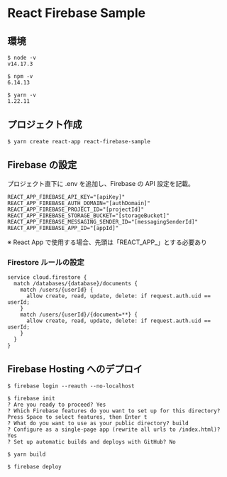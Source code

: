 # React Firebase Sample

## 環境

```shell
$ node -v
v14.17.3

$ npm -v
6.14.13

$ yarn -v
1.22.11
```

## プロジェクト作成

```shell
$ yarn create react-app react-firebase-sample
```

## Firebase の設定

プロジェクト直下に .env を追加し、Firebase の API 設定を記載。

```
REACT_APP_FIREBASE_API_KEY="[apiKey]"
REACT_APP_FIREBASE_AUTH_DOMAIN="[authDomain]"
REACT_APP_FIREBASE_PROJECT_ID="[projectId]"
REACT_APP_FIREBASE_STORAGE_BUCKET="[storageBucket]"
REACT_APP_FIREBASE_MESSAGING_SENDER_ID="[messagingSenderId]"
REACT_APP_FIREBASE_APP_ID="[appId]"
```

※ React App で使用する場合、先頭は「REACT_APP\_」とする必要あり

### Firestore ルールの設定

```
service cloud.firestore {
  match /databases/{database}/documents {
    match /users/{userId} {
      allow create, read, update, delete: if request.auth.uid == userId;
    }
    match /users/{userId}/{document=**} {
      allow create, read, update, delete: if request.auth.uid == userId;
    }
  }
}
```

## Firebase Hosting へのデプロイ

```
$ firebase login --reauth --no-localhost

$ firebase init
? Are you ready to proceed? Yes
? Which Firebase features do you want to set up for this directory? Press Space to select features, then Enter t
? What do you want to use as your public directory? build
? Configure as a single-page app (rewrite all urls to /index.html)? Yes
? Set up automatic builds and deploys with GitHub? No

$ yarn build

$ firebase deploy
```
